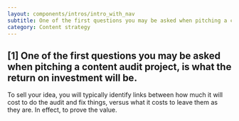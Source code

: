 ```yaml
---
layout: components/intros/intro_with_nav
subtitle: One of the first questions you may be asked when pitching a content audit project, is what the return on investment will be.
category: Content strategy
---
```


## [1] One of the first questions you may be asked when pitching a content audit project, is what the return on investment will be.

To sell your idea, you will typically identify links between how much it will cost to do the audit and fix things, versus what it costs to leave them as they are. In effect, to prove the value.
